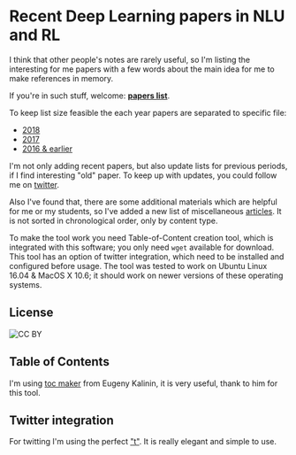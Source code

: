 # Recent Deep Learning papers in NLU and RL

I think that other people's notes are rarely useful, so I'm listing the interesting for me papers with a few words about the main idea for me to make references in memory.

If you're in such stuff, welcome: [__papers list__](./PAPERS2018.md).

To keep list size feasible the each year papers are separated to specific file:
* [2018](./PAPERS2018.md)
* [2017](./PAPERS2017.md)
* [2016 & earlier](./PAPERS.md)

I'm not only adding recent papers, but also update lists for previous periods, if I find interesting "old" paper. To keep up with updates, you could follow me on [twitter](https://twitter.com/madrugad0).

Also I've found that, there are some additional materials which are helpful for me or my students, so I've added a new list of miscellaneous [articles](./MISC.md). It is not sorted in chronological order, only by content type.

To make the tool work you need Table-of-Content creation tool, which is integrated with this software; you only need `wget` available for download. This tool has an option of twitter integration, which need to be installed and configured before usage. The tool was tested to work on Ubuntu Linux 16.04 & MacOS X 10.6; it should work on newer versions of these operating systems.

## License
![CC BY](https://licensebuttons.net/l/by/3.0/88x31.png)

## Table of Contents
I'm using [toc maker](https://github.com/ekalinin/github-markdown-toc.go) from Eugeny Kalinin, it is very useful, thank to him for this tool.

## Twitter integration
For twitting I'm using the perfect ["t"](https://github.com/sferik/t). It is really elegant and simple to use.
